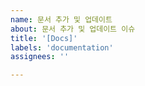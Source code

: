 ```yaml
---
name: 문서 추가 및 업데이트
about: 문서 추가 및 업데이트 이슈
title: '[Docs]'
labels: 'documentation'
assignees: ''

---
```

